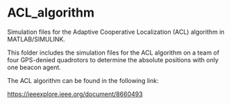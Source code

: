 # ACL_algorithm
Simulation files for the Adaptive Cooperative Localization (ACL) algorithm in MATLAB/SIMULINK.

This folder includes the simulation files for the ACL algorithm on a team of four GPS-denied quadrotors to determine the absolute positions
with only one beacon agent.

The ACL algorithm can be found in the following link:

https://ieeexplore.ieee.org/document/8660493
